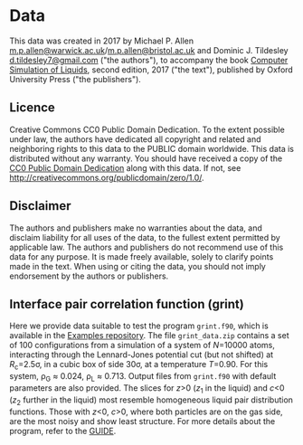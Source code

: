 # Data
This data was created in 2017
by Michael P. Allen <m.p.allen@warwick.ac.uk>/<m.p.allen@bristol.ac.uk>
and Dominic J. Tildesley <d.tildesley7@gmail.com> ("the authors"),
to accompany the book
[Computer Simulation of Liquids](https://global.oup.com/academic/product/computer-simulation-of-liquids-9780198803201),
second edition, 2017 ("the text"),
published by Oxford University Press ("the publishers").

## Licence
Creative Commons CC0 Public Domain Dedication.
To the extent possible under law, the authors have dedicated all copyright and related
and neighboring rights to this data to the PUBLIC domain worldwide.
This data is distributed without any warranty.
You should have received a copy of the
[CC0 Public Domain Dedication](./COPYING.txt)
along with this data.
If not, see <http://creativecommons.org/publicdomain/zero/1.0/>.

## Disclaimer
The authors and publishers make no warranties about the data, and disclaim liability
for all uses of the data, to the fullest extent permitted by applicable law.
The authors and publishers do not recommend use of this data for any purpose.
It is made freely available, solely to clarify points made in the text.
When using or citing the data, you should not imply endorsement by the authors or publishers.

## Interface pair correlation function (grint)
Here we provide data suitable to test the program `grint.f90`,
which is available in the [Examples repository](https://github.com/Allen-Tildesley/examples).
The file `grint_data.zip` contains
a set of 100 configurations from a simulation of
a system of _N_=10000 atoms, interacting through
the Lennard-Jones potential cut (but not shifted) at _R_<sub>c</sub>=2.5&sigma;,
in a cubic box of side 30&sigma;, at a temperature _T_=0.90.
For this system, &rho;<sub>G</sub> &asymp; 0.024, &rho;<sub>L</sub> &asymp; 0.713.
Output files from `grint.f90` with default parameters are also provided.
The slices for _z_>0 (_z_<sub>1</sub> in the liquid) and
_c_<0 (_z_<sub>2</sub> further in the liquid) most resemble homogeneous liquid
pair distribution functions. Those with _z_<0, _c_>0, where both particles are
on the gas side, are the most noisy and show least structure.
For more details about the program,
refer to the [GUIDE](https://github.com/Allen-Tildesley/examples/blob/master/GUIDE.md).

